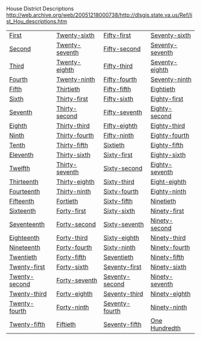 House District Descriptions
http://web.archive.org/web/20051218000738/http://dlsgis.state.va.us/Ref/list_Hou_descriptions.htm

<table border="0" width="100%">
  <tbody><tr>
    <td width="25%"><a href="http://web.archive.org/web/20051218000738/http://dlsgis.state.va.us/House/2004_DistDesc/House001.doc">First</a></td>
    <td width="25%"><a href="http://web.archive.org/web/20051218000738/http://dlsgis.state.va.us/House/2003_DistDesc/House%20026.doc">Twenty-sixth</a></td>
    <td width="25%"><a href="http://web.archive.org/web/20051218000738/http://dlsgis.state.va.us/House/2003_DistDesc/House%20051.doc">Fifty-first</a></td>
    <td width="25%"><a href="http://web.archive.org/web/20051218000738/http://dlsgis.state.va.us/House/2003_DistDesc/House%20076.doc">Seventy-sixth</a></td>
  </tr>
  <tr>
    <td width="25%"><a href="http://web.archive.org/web/20051218000738/http://dlsgis.state.va.us/House/2004_DistDesc/House002.doc">Second</a></td>
    <td width="25%"><a href="http://web.archive.org/web/20051218000738/http://dlsgis.state.va.us/House/2003_DistDesc/House%20027.doc">Twenty-seventh</a></td>
    <td width="25%"><a href="http://web.archive.org/web/20051218000738/http://dlsgis.state.va.us/House/2003_DistDesc/House%20052.doc">Fifty-second</a></td>
    <td width="25%"><a href="http://web.archive.org/web/20051218000738/http://dlsgis.state.va.us/House/2003_DistDesc/House%20077.doc">Seventy-seventh</a></td>
  </tr>
  <tr>
    <td width="25%"><a href="http://web.archive.org/web/20051218000738/http://dlsgis.state.va.us/House/2003_DistDesc/House%20003.doc">Third</a></td>
    <td width="25%"><a href="http://web.archive.org/web/20051218000738/http://dlsgis.state.va.us/House/2003_DistDesc/House%20028.doc">Twenty-eighth</a></td>
    <td width="25%"><a href="http://web.archive.org/web/20051218000738/http://dlsgis.state.va.us/House/2003_DistDesc/House%20053.doc">Fifty-third</a></td>
    <td width="25%"><a href="http://web.archive.org/web/20051218000738/http://dlsgis.state.va.us/House/2003_DistDesc/House%20078.doc">Seventy-eighth</a></td>
  </tr>
  <tr>
    <td width="25%"><a href="http://web.archive.org/web/20051218000738/http://dlsgis.state.va.us/House/2003_DistDesc/House%20004.doc">Fourth</a></td>
    <td width="25%"><a href="http://web.archive.org/web/20051218000738/http://dlsgis.state.va.us/House/2003_DistDesc/House%20029.doc">Twenty-ninth</a></td>
    <td width="25%"><a href="http://web.archive.org/web/20051218000738/http://dlsgis.state.va.us/House/2003_DistDesc/House%20054.doc">Fifty-fourth</a></td>
    <td width="25%"><a href="http://web.archive.org/web/20051218000738/http://dlsgis.state.va.us/House/2003_DistDesc/House%20079.doc">Seventy-ninth</a></td>
  </tr>
  <tr>
    <td width="25%"><a href="http://web.archive.org/web/20051218000738/http://dlsgis.state.va.us/House/2003_DistDesc/House%20005.doc">Fifth</a></td>
    <td width="25%"><a href="http://web.archive.org/web/20051218000738/http://dlsgis.state.va.us/House/2003_DistDesc/House%20030.doc">Thirtieth</a></td>
    <td width="25%"><a href="http://web.archive.org/web/20051218000738/http://dlsgis.state.va.us/House/2003_DistDesc/House%20055.doc">Fifty-fifth</a></td>
    <td width="25%"><a href="http://web.archive.org/web/20051218000738/http://dlsgis.state.va.us/House/2003_DistDesc/House%20080.doc">Eightieth</a></td>
  </tr>
  <tr>
    <td width="25%"><a href="http://web.archive.org/web/20051218000738/http://dlsgis.state.va.us/House/2003_DistDesc/House%20006.doc">Sixth</a></td>
    <td width="25%"><a href="http://web.archive.org/web/20051218000738/http://dlsgis.state.va.us/House/2003_DistDesc/House%20031.doc">Thirty-first</a></td>
    <td width="25%"><a href="http://web.archive.org/web/20051218000738/http://dlsgis.state.va.us/House/2003_DistDesc/House%20056.doc">Fifty-sixth</a></td>
    <td width="25%"><a href="http://web.archive.org/web/20051218000738/http://dlsgis.state.va.us/House/2003_DistDesc/House%20081.doc">Eighty-first</a></td>
  </tr>
  <tr>
    <td width="25%"><a href="http://web.archive.org/web/20051218000738/http://dlsgis.state.va.us/House/2003_DistDesc/House%20007.doc">Seventh</a></td>
    <td width="25%"><a href="http://web.archive.org/web/20051218000738/http://dlsgis.state.va.us/House/2003_DistDesc/House%20032.doc">Thirty-second</a></td>
    <td width="25%"><a href="http://web.archive.org/web/20051218000738/http://dlsgis.state.va.us/House/2003_DistDesc/House%20057.doc">Fifty-seventh</a></td>
    <td width="25%"><a href="http://web.archive.org/web/20051218000738/http://dlsgis.state.va.us/House/2003_DistDesc/House%20082.doc">Eighty-second</a></td>
  </tr>
  <tr>
    <td width="25%"><a href="http://web.archive.org/web/20051218000738/http://dlsgis.state.va.us/House/2003_DistDesc/House%20008.doc">Eighth</a></td>
    <td width="25%"><a href="http://web.archive.org/web/20051218000738/http://dlsgis.state.va.us/House/2003_DistDesc/House%20033.doc">Thirty-third</a></td>
    <td width="25%"><a href="http://web.archive.org/web/20051218000738/http://dlsgis.state.va.us/House/2003_DistDesc/House%20058.doc">Fifty-eighth</a></td>
    <td width="25%"><a href="http://web.archive.org/web/20051218000738/http://dlsgis.state.va.us/House/2003_DistDesc/House%20083.doc">Eighty-third</a></td>
  </tr>
  <tr>
    <td width="25%"><a href="http://web.archive.org/web/20051218000738/http://dlsgis.state.va.us/House/2003_DistDesc/House%20009.doc">Ninth</a></td>
    <td width="25%"><a href="http://web.archive.org/web/20051218000738/http://dlsgis.state.va.us/House/2003_DistDesc/House%20034.doc">Thirty-fourth</a></td>
    <td width="25%"><a href="http://web.archive.org/web/20051218000738/http://dlsgis.state.va.us/House/2004_DistDesc/House059.doc">Fifty-ninth</a></td>
    <td width="25%"><a href="http://web.archive.org/web/20051218000738/http://dlsgis.state.va.us/House/2003_DistDesc/House%20084.doc">Eighty-fourth</a></td>
  </tr>
  <tr>
    <td width="25%"><a href="http://web.archive.org/web/20051218000738/http://dlsgis.state.va.us/House/2003_DistDesc/House%20010.doc">Tenth</a></td>
    <td width="25%"><a href="http://web.archive.org/web/20051218000738/http://dlsgis.state.va.us/House/2003_DistDesc/House%20035.doc">Thirty-fifth</a></td>
    <td width="25%"><a href="http://web.archive.org/web/20051218000738/http://dlsgis.state.va.us/House/2004_DistDesc/House060.doc">Sixtieth</a></td>
    <td width="25%"><a href="http://web.archive.org/web/20051218000738/http://dlsgis.state.va.us/House/2003_DistDesc/House%20085.doc">Eighty-fifth</a></td>
  </tr>
  <tr>
    <td width="25%"><a href="http://web.archive.org/web/20051218000738/http://dlsgis.state.va.us/House/2003_DistDesc/House%20011.doc">Eleventh</a></td>
    <td width="25%"><a href="http://web.archive.org/web/20051218000738/http://dlsgis.state.va.us/House/2003_DistDesc/House%20036.doc">Thirty-sixth</a></td>
    <td width="25%"><a href="http://web.archive.org/web/20051218000738/http://dlsgis.state.va.us/House/2003_DistDesc/House%20061.doc">Sixty-first</a></td>
    <td width="25%"><a href="http://web.archive.org/web/20051218000738/http://dlsgis.state.va.us/House/2003_DistDesc/House%20086.doc">Eighty-sixth</a></td>
  </tr>
  <tr>
    <td width="25%"><a href="http://web.archive.org/web/20051218000738/http://dlsgis.state.va.us/House/2003_DistDesc/House%20012.doc">Twelfth</a></td>
    <td width="25%"><a href="http://web.archive.org/web/20051218000738/http://dlsgis.state.va.us/House/2003_DistDesc/House%20037.doc">Thirty-seventh</a></td>
    <td width="25%"><a href="http://web.archive.org/web/20051218000738/http://dlsgis.state.va.us/House/2003_DistDesc/House%20062.doc">Sixty-second</a></td>
    <td width="25%"><a href="http://web.archive.org/web/20051218000738/http://dlsgis.state.va.us/House/2004_DistDesc/House087.doc">Eighty-seventh</a></td>
  </tr>
  <tr>
    <td width="25%"><a href="http://web.archive.org/web/20051218000738/http://dlsgis.state.va.us/House/2003_DistDesc/House%20013.doc">Thirteenth</a></td>
    <td width="25%"><a href="http://web.archive.org/web/20051218000738/http://dlsgis.state.va.us/House/2003_DistDesc/House%20038.doc">Thirty-eighth</a></td>
    <td width="25%"><a href="http://web.archive.org/web/20051218000738/http://dlsgis.state.va.us/House/2003_DistDesc/House%20063.doc">Sixty-third</a></td>
    <td width="25%"><a href="http://web.archive.org/web/20051218000738/http://dlsgis.state.va.us/House/2003_DistDesc/House%20088.doc">Eight-eighth</a></td>
  </tr>
  <tr>
    <td width="25%"><a href="http://web.archive.org/web/20051218000738/http://dlsgis.state.va.us/House/2003_DistDesc/House%20014.doc">Fourteenth</a></td>
    <td width="25%"><a href="http://web.archive.org/web/20051218000738/http://dlsgis.state.va.us/House/2003_DistDesc/House%20039.doc">Thirty-ninth</a></td>
    <td width="25%"><a href="http://web.archive.org/web/20051218000738/http://dlsgis.state.va.us/House/2003_DistDesc/House%20064.doc">Sixty-fourth</a></td>
    <td width="25%"><a href="http://web.archive.org/web/20051218000738/http://dlsgis.state.va.us/House/2003_DistDesc/House%20089.doc">Eighty-ninth</a></td>
  </tr>
  <tr>
    <td width="25%"><a href="http://web.archive.org/web/20051218000738/http://dlsgis.state.va.us/House/2003_DistDesc/House%20015.doc">Fifteenth</a></td>
    <td width="25%"><a href="http://web.archive.org/web/20051218000738/http://dlsgis.state.va.us/House/2003_DistDesc/House%20040.doc">Fortieth</a></td>
    <td width="25%"><a href="http://web.archive.org/web/20051218000738/http://dlsgis.state.va.us/House/2003_DistDesc/House%20065.doc">Sixty-fifth</a></td>
    <td width="25%"><a href="http://web.archive.org/web/20051218000738/http://dlsgis.state.va.us/House/2004_DistDesc/House090.doc">Ninetieth</a></td>
  </tr>
  <tr>
    <td width="25%"><a href="http://web.archive.org/web/20051218000738/http://dlsgis.state.va.us/House/2003_DistDesc/House%20016.doc">Sixteenth</a></td>
    <td width="25%"><a href="http://web.archive.org/web/20051218000738/http://dlsgis.state.va.us/House/2003_DistDesc/House%20041.doc">Forty-first</a></td>
    <td width="25%"><a href="http://web.archive.org/web/20051218000738/http://dlsgis.state.va.us/House/2003_DistDesc/House%20066.doc">Sixty-sixth</a></td>
    <td width="25%"><a href="http://web.archive.org/web/20051218000738/http://dlsgis.state.va.us/House/2003_DistDesc/House%20091.doc">Ninety-first</a></td>
  </tr>
  <tr>
    <td width="25%"><a href="http://web.archive.org/web/20051218000738/http://dlsgis.state.va.us/House/2003_DistDesc/House%20017.doc">Seventeenth</a></td>
    <td width="25%"><a href="http://web.archive.org/web/20051218000738/http://dlsgis.state.va.us/House/2003_DistDesc/House%20042.doc">Forty-second</a></td>
    <td width="25%"><a href="http://web.archive.org/web/20051218000738/http://dlsgis.state.va.us/House/2003_DistDesc/House%20067.doc">Sixty-seventh</a></td>
    <td width="25%"><a href="http://web.archive.org/web/20051218000738/http://dlsgis.state.va.us/House/2003_DistDesc/House%20092.doc">Ninety-second</a></td>
  </tr>
  <tr>
    <td width="25%"><a href="http://web.archive.org/web/20051218000738/http://dlsgis.state.va.us/House/2003_DistDesc/House%20018.doc">Eighteenth</a></td>
    <td width="25%"><a href="http://web.archive.org/web/20051218000738/http://dlsgis.state.va.us/House/2003_DistDesc/House%20043.doc">Forty-third</a></td>
    <td width="25%"><a href="http://web.archive.org/web/20051218000738/http://dlsgis.state.va.us/House/2003_DistDesc/House%20068.doc">Sixty-eighth</a></td>
    <td width="25%"><a href="http://web.archive.org/web/20051218000738/http://dlsgis.state.va.us/House/2003_DistDesc/House%20093.doc">Ninety-third</a></td>
  </tr>
  <tr>
    <td width="25%"><a href="http://web.archive.org/web/20051218000738/http://dlsgis.state.va.us/House/2003_DistDesc/House%20019.doc">Nineteenth</a></td>
    <td width="25%"><a href="http://web.archive.org/web/20051218000738/http://dlsgis.state.va.us/House/2003_DistDesc/House%20044.doc">Forty-fourth</a></td>
    <td width="25%"><a href="http://web.archive.org/web/20051218000738/http://dlsgis.state.va.us/House/2003_DistDesc/House%20069.doc">Sixty-ninth</a></td>
    <td width="25%"><a href="http://web.archive.org/web/20051218000738/http://dlsgis.state.va.us/House/2003_DistDesc/House%20094.doc">Ninety-fourth</a></td>
  </tr>
  <tr>
    <td width="25%"><a href="http://web.archive.org/web/20051218000738/http://dlsgis.state.va.us/House/2003_DistDesc/House%20020.doc">Twentieth</a></td>
    <td width="25%"><a href="http://web.archive.org/web/20051218000738/http://dlsgis.state.va.us/House/2003_DistDesc/House%20045.doc">Forty-fifth</a></td>
    <td width="25%"><a href="http://web.archive.org/web/20051218000738/http://dlsgis.state.va.us/House/2003_DistDesc/House%20070.doc">Seventieth</a></td>
    <td width="25%"><a href="http://web.archive.org/web/20051218000738/http://dlsgis.state.va.us/House/2003_DistDesc/House%20095.doc">Ninety-fifth</a></td>
  </tr>
  <tr>
    <td width="25%"><a href="http://web.archive.org/web/20051218000738/http://dlsgis.state.va.us/House/2003_DistDesc/House%20021.doc">Twenty-first</a></td>
    <td width="25%"><a href="http://web.archive.org/web/20051218000738/http://dlsgis.state.va.us/House/2003_DistDesc/House%20046.doc">Forty-sixth</a></td>
    <td width="25%"><a href="http://web.archive.org/web/20051218000738/http://dlsgis.state.va.us/House/2003_DistDesc/House%20071.doc">Seventy-first</a></td>
    <td width="25%"><a href="http://web.archive.org/web/20051218000738/http://dlsgis.state.va.us/House/2003_DistDesc/House%20096.doc">Ninety-sixth</a></td>
  </tr>
  <tr>
    <td width="25%"><a href="http://web.archive.org/web/20051218000738/http://dlsgis.state.va.us/House/2003_DistDesc/House%20022.doc">Twenty-second</a></td>
    <td width="25%"><a href="http://web.archive.org/web/20051218000738/http://dlsgis.state.va.us/House/2004_DistDesc/House047.doc">Forty-seventh</a></td>
    <td width="25%"><a href="http://web.archive.org/web/20051218000738/http://dlsgis.state.va.us/House/2003_DistDesc/House%20072.doc">Seventy-second</a></td>
    <td width="25%"><a href="http://web.archive.org/web/20051218000738/http://dlsgis.state.va.us/House/2003_DistDesc/House%20097.doc">Ninety-seventh</a></td>
  </tr>
  <tr>
    <td width="25%"><a href="http://web.archive.org/web/20051218000738/http://dlsgis.state.va.us/House/2003_DistDesc/House%20023.doc">Twenty-third</a></td>
    <td width="25%"><a href="http://web.archive.org/web/20051218000738/http://dlsgis.state.va.us/House/2003_DistDesc/House%20048.doc">Forty-eighth</a></td>
    <td width="25%"><a href="http://web.archive.org/web/20051218000738/http://dlsgis.state.va.us/House/2003_DistDesc/House%20073.doc">Seventy-third</a></td>
    <td width="25%"><a href="http://web.archive.org/web/20051218000738/http://dlsgis.state.va.us/House/2003_DistDesc/House%20098.doc">Ninety-eighth</a></td>
  </tr>
  <tr>
    <td width="25%"><a href="http://web.archive.org/web/20051218000738/http://dlsgis.state.va.us/House/2003_DistDesc/House%20024.doc">Twenty-fourth</a></td>
    <td width="25%"><a href="http://web.archive.org/web/20051218000738/http://dlsgis.state.va.us/House/2004_DistDesc/House049.doc">Forty-ninth</a></td>
    <td width="25%"><a href="http://web.archive.org/web/20051218000738/http://dlsgis.state.va.us/House/2003_DistDesc/House%20074.doc">Seventy-fourth</a></td>
    <td width="25%"><a href="http://web.archive.org/web/20051218000738/http://dlsgis.state.va.us/House/2003_DistDesc/House%20099.doc">Ninety-ninth</a></td>
  </tr>
  <tr>
    <td width="25%"><a href="http://web.archive.org/web/20051218000738/http://dlsgis.state.va.us/House/2004_DistDesc/House025.doc">Twenty-fifth</a></td>
    <td width="25%"><a href="http://web.archive.org/web/20051218000738/http://dlsgis.state.va.us/House/2003_DistDesc/House%20050.doc">Fiftieth</a></td>
    <td width="25%"><a href="http://web.archive.org/web/20051218000738/http://dlsgis.state.va.us/House/2003_DistDesc/House%20075.doc">Seventy-fifth</a></td>
    <td width="25%"><a href="http://web.archive.org/web/20051218000738/http://dlsgis.state.va.us/House/2003_DistDesc/House%20100.doc">One
      Hundredth</a></td>
  </tr>
</tbody></table>
